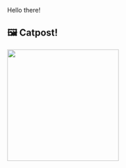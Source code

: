 Hello there!



## 🖼️ Catpost!

<sub>
    <img src="https://cdn2.thecatapi.com/images/JlF6luxic.false" height="256">
</sub>

